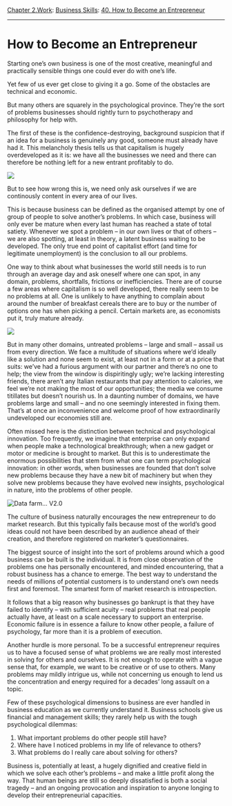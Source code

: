 [Chapter 2.Work](https://www.theschooloflife.com/thebookoflife/category/work/): [Business Skills](https://www.theschooloflife.com/thebookoflife/category/work/business-skills/): [40. How to Become an Entrepreneur](https://www.theschooloflife.com/thebookoflife/how-to-become-an-entrepreneur-2/)

* * *

# How to Become an Entrepreneur

Starting one’s own business is one of the most creative, meaningful and practically sensible things one could ever do with one’s life.

Yet few of us ever get close to giving it a go. Some of the obstacles are technical and economic.

But many others are squarely in the psychological province. They’re the sort of problems businesses should rightly turn to psychotherapy and philosophy for help with.

The first of these is the confidence-destroying, background suspicion that if an idea for a business is genuinely any good, someone must already have had it. This melancholy thesis tells us that capitalism is hugely overdeveloped as it is: we have all the businesses we need and there can therefore be nothing left for a new entrant profitably to do.

![](https://www.theschooloflife.com/thebookoflife/wp-content/uploads/2017/08/mary-ann-photography-C10-1.jpg)

But to see how wrong this is, we need only ask ourselves if we are continously content in every area of our lives.

This is because business can be defined as the organised attempt by one of group of people to solve another’s problems. In which case, business will only ever be mature when every last human has reached a state of total satiety. Whenever we spot a problem – in our own lives or that of others – we are also spotting, at least in theory, a latent business waiting to be developed. The only true end point of capitalist effort (and time for legitimate unemployment) is the conclusion to all our problems.

One way to think about what businesses the world still needs is to run through an average day and ask oneself where one can spot, in any domain, problems, shortfalls, frictions or inefficiencies. There are of course a few areas where capitalism is so well developed, there really seem to be no problems at all. One is unlikely to have anything to complain about around the number of breakfast cereals there are to buy or the number of options one has when picking a pencil. Certain markets are, as economists put it, truly mature already.

![](http://www.urban75.org/photos/kent/images/margate-dreamland-21.jpg)

But in many other domains, untreated problems – large and small – assail us from every direction. We face a multitude of situations where we’d ideally like a solution and none seem to exist, at least not in a form or at a price that suits: we’ve had a furious argument with our partner and there’s no one to help; the view from the window is dispiritingly ugly; we’re lacking interesting friends, there aren’t any Italian restaurants that pay attention to calories, we feel we’re not making the most of our opportunities; the media we consume titillates but doesn’t nourish us. In a daunting number of domains, we have problems large and small – and no one seemingly interested in fixing them. That’s at once an inconvenience and welcome proof of how extraordinarily undeveloped our economies still are.

Often missed here is the distinction between technical and psychological innovation. Too frequently, we imagine that enterprise can only expand when people make a technological breakthrough; when a new gadget or motor or medicine is brought to market. But this is to underestimate the enormous possibilities that stem from what one can term psychological innovation: in other words, when businesses are founded that don’t solve new problems because they have a new bit of machinery but when they solve new problems because they have evolved new insights, psychological in nature, into the problems of other people.

![Data farm... V2.0](http://i.imgur.com/n25MW.jpg)

The culture of business naturally encourages the new entrepreneur to do market research. But this typically fails because most of the world’s good ideas could not have been described by an audience ahead of their creation, and therefore registered on marketer’s questionnaires.

The biggest source of insight into the sort of problems around which a good business can be built is the individual. It is from close observation of the problems one has personally encountered, and minded encountering, that a robust business has a chance to emerge. The best way to understand the needs of millions of potential customers is to understand one’s own needs first and foremost. The smartest form of market research is introspection.

It follows that a big reason why businesses go bankrupt is that they have failed to identify – with sufficient acuity – real problems that real people actually have, at least on a scale necessary to support an enterprise. Economic failure is in essence a failure to know other people, a failure of psychology, far more than it is a problem of execution.

Another hurdle is more personal. To be a successful entrepreneur requires us to have a focused sense of what problems we are really most interested in solving for others and ourselves. It is not enough to operate with a vague sense that, for example, we want to be creative or of use to others. Many problems may mildly intrigue us, while not concerning us enough to lend us the concentration and energy required for a decades’ long assault on a topic.

Few of these psychological dimensions to business are ever handled in business education as we currently understand it. Business schools give us financial and management skills; they rarely help us with the tough psychological dilemmas:

1. What important problems do other people still have?
2. Where have I noticed problems in my life of relevance to others?
3. What problems do I really care about solving for others?

Business is, potentially at least, a hugely dignified and creative field in which we solve each other’s problems – and make a little profit along the way. That human beings are still so deeply dissatisfied is both a social tragedy – and an ongoing provocation and inspiration to anyone longing to develop their entrepreneurial capacities.
